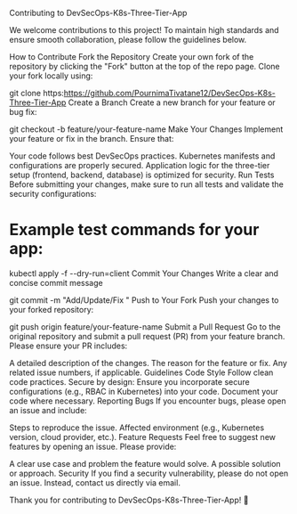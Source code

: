 Contributing to DevSecOps-K8s-Three-Tier-App

We welcome contributions to this project! To maintain high standards and ensure smooth collaboration, please follow the guidelines below.

How to Contribute
Fork the Repository
Create your own fork of the repository by clicking the "Fork" button at the top of the repo page. Clone your fork locally using:


git clone https:https://github.com/PournimaTivatane12/DevSecOps-K8s-Three-Tier-App
Create a Branch
Create a new branch for your feature or bug fix:


git checkout -b feature/your-feature-name
Make Your Changes
Implement your feature or fix in the branch. Ensure that:

Your code follows best DevSecOps practices.
Kubernetes manifests and configurations are properly secured.
Application logic for the three-tier setup (frontend, backend, database) is optimized for security.
Run Tests
Before submitting your changes, make sure to run all tests and validate the security configurations:


# Example test commands for your app:
kubectl apply -f <manifests> --dry-run=client
Commit Your Changes
Write a clear and concise commit message

git commit -m "Add/Update/Fix <brief description of changes>"
Push to Your Fork
Push your changes to your forked repository:


git push origin feature/your-feature-name
Submit a Pull Request
Go to the original repository and submit a pull request (PR) from your feature branch. Please ensure your PR includes:

A detailed description of the changes.
The reason for the feature or fix.
Any related issue numbers, if applicable.
Guidelines
Code Style
Follow clean code practices.
Secure by design: Ensure you incorporate secure configurations (e.g., RBAC in Kubernetes) into your code.
Document your code where necessary.
Reporting Bugs
If you encounter bugs, please open an issue and include:

Steps to reproduce the issue.
Affected environment (e.g., Kubernetes version, cloud provider, etc.).
Feature Requests
Feel free to suggest new features by opening an issue. Please provide:

A clear use case and problem the feature would solve.
A possible solution or approach.
Security
If you find a security vulnerability, please do not open an issue. Instead, contact us directly via email.

Thank you for contributing to DevSecOps-K8s-Three-Tier-App! 🚀

